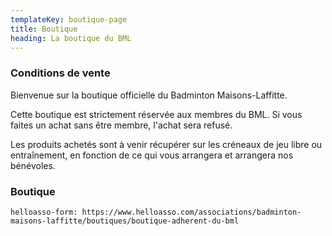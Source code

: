 ```yaml
---
templateKey: boutique-page
title: Boutique
heading: La boutique du BML
---
```

### Conditions de vente

Bienvenue sur la boutique officielle du Badminton Maisons-Laffitte.

Cette boutique est strictement réservée aux membres du BML. Si vous faites un achat sans être membre, l'achat sera refusé.

Les produits achetés sont à venir récupérer sur les créneaux de jeu libre ou entraînement, en fonction de ce qui vous arrangera et arrangera nos bénévoles.

### Boutique

`helloasso-form: https://www.helloasso.com/associations/badminton-maisons-laffitte/boutiques/boutique-adherent-du-bml`